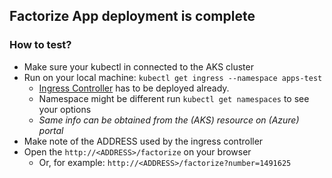 ## Factorize App deployment is complete

### How to test?
* Make sure your kubectl in connected to the AKS cluster
* Run on your local machine: ```kubectl get ingress --namespace apps-test```
  * [Ingress Controller](https://github.com/BasiukTV/kubernetes-sandbox/actions/workflows/11_install_ingress_controller.yaml) has to be deployed already.
  * Namespace might be different run ```kubectl get namespaces``` to see your options
  * <i>Same info can be obtained from the (AKS) resource on (Azure) portal</i>
* Make note of the ADDRESS used by the ingress controller
* Open the ```http://<ADDRESS>/factorize``` on your browser
  * Or, for example: ```http://<ADDRESS>/factorize?number=1491625```
